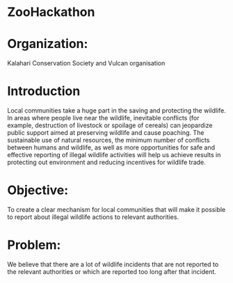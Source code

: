 # ZooHackathon

# Organization:
Kalahari Conservation Society and Vulcan organisation

# Introduction
Local communities take a huge part in the saving and protecting the wildlife. In areas where people live near the wildlife, inevitable conflicts (for example, destruction of livestock or spoilage of cereals) can jeopardize public support aimed at preserving wildlife and cause poaching.
The sustainable use of natural resources, the minimum number of conflicts between humans and wildlife, as well as more opportunities for safe and effective reporting of illegal wildlife activities will help us achieve results in protecting out environment and reducing incentives for wildlife trade.

# Objective:
To create a clear mechanism for local communities that will make it possible to report about illegal wildlife actions to relevant authorities.

# Problem:
We believe that there are a lot of wildlife incidents that are not reported to the relevant authorities or which are reported too long after that incident.
